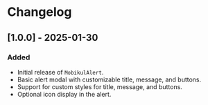 # Changelog

## [1.0.0] - 2025-01-30

### Added
- Initial release of `MobikulAlert`.
- Basic alert modal with customizable title, message, and buttons.
- Support for custom styles for title, message, and buttons.
- Optional icon display in the alert.
